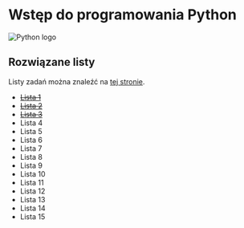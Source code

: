 # Wstęp do programowania Python

![Python logo](https://download.logo.wine/logo/Python_(programming_language)/Python_(programming_language)-Logo.wine.png)

## Rozwiązane listy

Listy zadań można znaleźć na [tej stronie](https://skos.ii.uni.wroc.pl/course/view.php?id=506).

* [~~Lista 1~~](https://skos.ii.uni.wroc.pl/mod/resource/view.php?id=31511)
* [~~Lista 2~~](https://skos.ii.uni.wroc.pl/mod/resource/view.php?id=31586)
* [~~Lista 3~~](https://skos.ii.uni.wroc.pl/mod/resource/view.php?id=31689)
* Lista 4
* Lista 5
* Lista 6
* Lista 7
* Lista 8
* Lista 9
* Lista 10
* Lista 11
* Lista 12
* Lista 13
* Lista 14
* Lista 15

